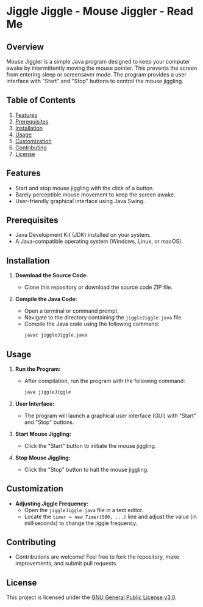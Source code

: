 # Jiggle Jiggle - Mouse Jiggler - Read Me

## Overview

Mouse Jiggler is a simple Java program designed to keep your computer awake by intermittently moving the mouse pointer. This prevents the screen from entering sleep or screensaver mode. The program provides a user interface with "Start" and "Stop" buttons to control the mouse jiggling.

## Table of Contents

1. [Features](#features)
2. [Prerequisites](#prerequisites)
3. [Installation](#installation)
4. [Usage](#usage)
5. [Customization](#customization)
6. [Contributing](#contributing)
7. [License](#license)

## Features

- Start and stop mouse jiggling with the click of a button.
- Barely perceptible mouse movement to keep the screen awake.
- User-friendly graphical interface using Java Swing.

## Prerequisites

- Java Development Kit (JDK) installed on your system.
- A Java-compatible operating system (Windows, Linux, or macOS).

## Installation

1. **Download the Source Code:**
   - Clone this repository or download the source code ZIP file.

2. **Compile the Java Code:**
   - Open a terminal or command prompt.
   - Navigate to the directory containing the `jiggleJiggle.java` file.
   - Compile the Java code using the following command:
     ```sh
     javac jiggleJiggle.java
     ```

## Usage

1. **Run the Program:**
   - After compilation, run the program with the following command:
     ```sh
     java jiggleJiggle
     ```

2. **User Interface:**
   - The program will launch a graphical user interface (GUI) with "Start" and "Stop" buttons.

3. **Start Mouse Jiggling:**
   - Click the "Start" button to initiate the mouse jiggling.

4. **Stop Mouse Jiggling:**
   - Click the "Stop" button to halt the mouse jiggling.

## Customization

- **Adjusting Jiggle Frequency:**
  - Open the `jiggleJiggle.java` file in a text editor.
  - Locate the `timer = new Timer(500, ...)` line and adjust the value (in milliseconds) to change the jiggle frequency.


## Contributing

- Contributions are welcome! Feel free to fork the repository, make improvements, and submit pull requests.

## License

This project is licensed under the [GNU General Public License v3.0](LICENSE).
